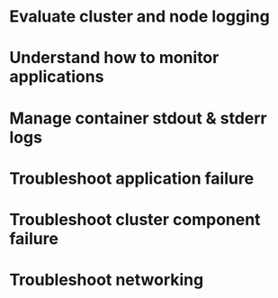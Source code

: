 # Evaluate cluster and node logging
# Understand how to monitor applications
# Manage container stdout & stderr logs
# Troubleshoot application failure
# Troubleshoot cluster component failure
# Troubleshoot networking       